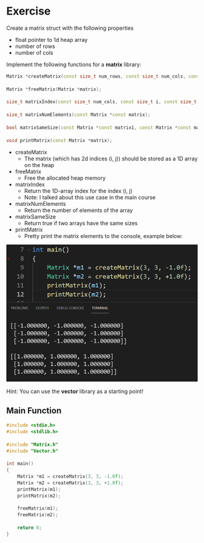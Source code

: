# Exercise

Create a matrix struct with the following properties

- float pointer to 1d heap array
- number of rows
- number of cols

Implement the following functions for a **matrix** library:

```cpp
Matrix *createMatrix(const size_t num_rows, const size_t num_cols, const float value);

Matrix *freeMatrix(Matrix *matrix);

size_t matrixIndex(const size_t num_cols, const size_t i, const size_t j);

size_t matrixNumElements(const Matrix *const matrix);

bool matrixSameSize(const Matrix *const matrix1, const Matrix *const matrix2);

void printMatrix(const Matrix *matrix);
```

- createMatrix
  - The matrix (which has 2d indices (i, j)) should be stored as a 1D array on the heap
- freeMatrix
  - Free the allocated heap memory
- matrixIndex
  - Return the 1D-array index for the index (i, j)
  - Note: I talked about this use case in the main course
- matrixNumElements
  - Return the number of elements of the array
- matrixSameSize
  - Return true if two arrays have the same sizes
- printMatrix
  - Pretty print the matrix elements to the console, example below:

![alt](../../media/12_MatrixPrint.png)

Hint:
You can use the **vector** library as a starting point!

## Main Function

```cpp
#include <stdio.h>
#include <stdlib.h>

#include "Matrix.h"
#include "Vector.h"

int main()
{
    Matrix *m1 = createMatrix(3, 3, -1.0f);
    Matrix *m2 = createMatrix(3, 3, +1.0f);
    printMatrix(m1);
    printMatrix(m2);

    freeMatrix(m1);
    freeMatrix(m2);

    return 0;
}
```
